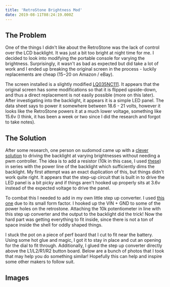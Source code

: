```yaml
---
title: 'RetroStone Brightness Mod'
date: 2019-08-11T08:24:19.000Z
---
```


## The Problem

One of the things I didn't like about the RetroStone was the lack of control over the LCD backlight. It was just a bit too bright at night time for me. I decided to look into modifying the portable console for varying the brightness. Surprisingly, it wasn't as bad as expected but did take a lot of work and I ended up breaking the original screen in the process - luckily replacements are cheap ($15-$20 on Amazon / eBay).

The screen installed is a slightly modified [LQ035NC111](http://aitendo3.sakura.ne.jp/aitendo_data/product_img/lcd/tft/AT035DL01/LQ035NC111.pdf). It appears that the original screen has some modifications so that it is flipped upside-down, and thus a direct replacement is not easily possible (more on this later). After investigating into the backlight, it appears it is a simple LED panel. The data sheet says to power it somewhere between 18.6 - 21 volts, however it looks like the RetroStone powers it at a much lower voltage, something like 15.6v (I think, it has been a week or two since I did the research and forgot to take notes).

## The Solution

After some research, one person on sudomod came up with a [clever solution](https://sudomod.com/forum/viewtopic.php?t=7512) to driving the backlight at varying brightnesses without needing a pwm controller. The idea is to add a resistor (10k in this case, I used [these](https://www.amazon.com/gp/product/B013FPKCMM)) in series with the power line of the backlight which sufficiently dims the backlight. My first attempt was an exact duplication of this, but things didn't work quite right. It appears that the step-up circuit that is built in to drive the LED panel is a bit picky and if things aren't hooked up properly sits at 3.6v instead of the expected voltage to drive the panel.

To combat this I needed to add in my own little step up converter. I used [this one](https://www.amazon.com/gp/product/B01N9ZVXTR) due to its small form factor. I hooked up the VIN + GND to some of the power holes on the retrostone. Attaching the 10k potentiometer in line with this step up converter and the output to the backlight did the trick! Now the hard part was getting everything to fit inside, since there is not a ton of space inside the shell for oddly shaped things.

I stuck the pot on a piece of perf board that I cut to fit near the battery. Using some hot glue and magic, I got it to stay in place and cut an opening for the dial to fit through. Additionally, I glued the step up converter directly above the L1/L2/R1/R2 button board. Below are a bunch of photos that I took that may help you do something similar! Hopefully this can help and inspire some other makers to follow suit.

## Images

<div id="grid" class="image-grid"></div>

<script type="text/javascript">
  {% include js/imagegrid.js %}
  window.onload = initGrid('grid', [
    '/assets/img/blog/retrostone-brightness/IMG_5369.jpg', 'Final Result of Brightness vs. Darkness',
    '/assets/img/blog/retrostone-brightness/IMG_20190810_230641.jpg', 'Potentiometer Rig',
    '/assets/img/blog/retrostone-brightness/IMG_20190810_231450.jpg', 'Attached Potentiometer Rig',
    '/assets/img/blog/retrostone-brightness/IMG_20190811_002407.jpg', 'Step Up Converter',
    '/assets/img/blog/retrostone-brightness/IMG_20190811_183824.jpg', 'LCD Modifications',
    '/assets/img/blog/retrostone-brightness/IMG_20190811_185759.jpg', 'Final Brightness Mod',
  ]);
</script>
